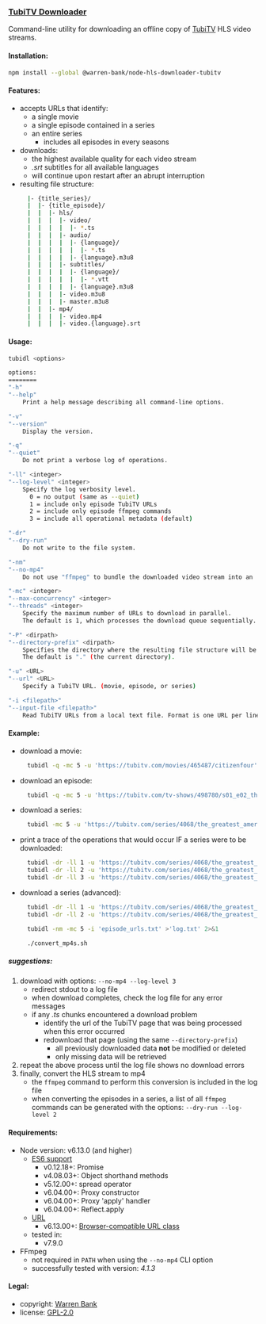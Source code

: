 ### [TubiTV Downloader](https://github.com/warren-bank/node-hls-downloader-tubitv)

Command-line utility for downloading an offline copy of [TubiTV](https://tubitv.com/) HLS video streams.

#### Installation:

```bash
npm install --global @warren-bank/node-hls-downloader-tubitv
```

#### Features:

* accepts URLs that identify:
  - a single movie
  - a single episode contained in a series
  - an entire series
    * includes all episodes in every seasons
* downloads:
  - the highest available quality for each video stream
  - _.srt_ subtitles for all available languages
  - will continue upon restart after an abrupt interruption
* resulting file structure:
  ```bash
    |- {title_series}/
    |  |- {title_episode}/
    |  |  |- hls/
    |  |  |  |- video/
    |  |  |  |  |- *.ts
    |  |  |  |- audio/
    |  |  |  |  |- {language}/
    |  |  |  |  |  |- *.ts
    |  |  |  |  |- {language}.m3u8
    |  |  |  |- subtitles/
    |  |  |  |  |- {language}/
    |  |  |  |  |  |- *.vtt
    |  |  |  |  |- {language}.m3u8
    |  |  |  |- video.m3u8
    |  |  |  |- master.m3u8
    |  |  |- mp4/
    |  |  |  |- video.mp4
    |  |  |  |- video.{language}.srt
  ```

#### Usage:

```bash
tubidl <options>

options:
========
"-h"
"--help"
    Print a help message describing all command-line options.

"-v"
"--version"
    Display the version.

"-q"
"--quiet"
    Do not print a verbose log of operations.

"-ll" <integer>
"--log-level" <integer>
    Specify the log verbosity level.
      0 = no output (same as --quiet)
      1 = include only episode TubiTV URLs
      2 = include only episode ffmpeg commands
      3 = include all operational metadata (default)

"-dr"
"--dry-run"
    Do not write to the file system.

"-nm"
"--no-mp4"
    Do not use "ffmpeg" to bundle the downloaded video stream into an .mp4 file container.

"-mc" <integer>
"--max-concurrency" <integer>
"--threads" <integer>
    Specify the maximum number of URLs to download in parallel.
    The default is 1, which processes the download queue sequentially.

"-P" <dirpath>
"--directory-prefix" <dirpath>
    Specifies the directory where the resulting file structure will be saved to.
    The default is "." (the current directory).

"-u" <URL>
"--url" <URL>
    Specify a TubiTV URL. (movie, episode, or series)

"-i <filepath>"
"--input-file <filepath>"
    Read TubiTV URLs from a local text file. Format is one URL per line.
```

#### Example:

* download a movie:
  ```bash
    tubidl -q -mc 5 -u 'https://tubitv.com/movies/465487/citizenfour'
  ```
* download an episode:
  ```bash
    tubidl -q -mc 5 -u 'https://tubitv.com/tv-shows/498780/s01_e02_the_grand_deception_part_2'
  ```
* download a series:
  ```bash
    tubidl -mc 5 -u 'https://tubitv.com/series/4068/the_greatest_american_hero'

* print a trace of the operations that would occur IF a series were to be downloaded:
  ```bash
    tubidl -dr -ll 1 -u 'https://tubitv.com/series/4068/the_greatest_american_hero'
    tubidl -dr -ll 2 -u 'https://tubitv.com/series/4068/the_greatest_american_hero'
    tubidl -dr -ll 3 -u 'https://tubitv.com/series/4068/the_greatest_american_hero'
  ```

* download a series (advanced):
  ```bash
    tubidl -dr -ll 1 -u 'https://tubitv.com/series/4068/the_greatest_american_hero' >'episode_urls.txt'
    tubidl -dr -ll 2 -u 'https://tubitv.com/series/4068/the_greatest_american_hero' >'convert_mp4s.sh'

    tubidl -nm -mc 5 -i 'episode_urls.txt' >'log.txt' 2>&1

    ./convert_mp4s.sh
  ```

##### suggestions:

1. download with options: `--no-mp4 --log-level 3`
   * redirect stdout to a log file
   * when download completes, check the log file for any error messages
   * if any _.ts_ chunks encountered a download problem
     - identify the url of the TubiTV page that was being processed when this error occurred
     - redownload that page (using the same `--directory-prefix`)
       * all previously downloaded data __not__ be modified or deleted
       * only missing data will be retrieved
2. repeat the above process until the log file shows no download errors
3. finally, convert the HLS stream to mp4
   * the `ffmpeg` command to perform this conversion is included in the log file
   * when converting the episodes in a series, a list of all `ffmpeg` commands can be generated with the options: `--dry-run --log-level 2`

#### Requirements:

* Node version: v6.13.0 (and higher)
  * [ES6 support](http://node.green/)
    * v0.12.18+: Promise
    * v4.08.03+: Object shorthand methods
    * v5.12.00+: spread operator
    * v6.04.00+: Proxy constructor
    * v6.04.00+: Proxy 'apply' handler
    * v6.04.00+: Reflect.apply
  * [URL](https://nodejs.org/api/url.html)
    * v6.13.00+: [Browser-compatible URL class](https://nodejs.org/api/url.html#url_class_url)
  * tested in:
    * v7.9.0
* FFmpeg
  * not required in `PATH` when using the `--no-mp4` CLI option
  * successfully tested with version: _4.1.3_

#### Legal:

* copyright: [Warren Bank](https://github.com/warren-bank)
* license: [GPL-2.0](https://www.gnu.org/licenses/old-licenses/gpl-2.0.txt)
